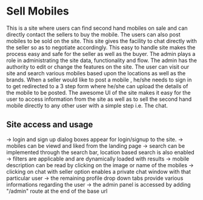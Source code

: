 # Sell Mobiles

This is a site where users can find second hand mobiles on sale and can directly contact the sellers to buy the mobile. The users can also post mobiles to be sold on the site. This site gives the facility to chat directly with the seller so as to negotiate accordingly. This easy to handle site makes the process easy and safe for the seller as well as the buyer.
The admin plays a role in administrating the site data, functionality and flow. The admin has the authority to edit or change the features on the site.
The user can visit our site and search various mobiles based upon the locations as well as the brands.
When a seller would like to post a mobile , he/she needs to sign in to get redirected to a 3 step form where he/she can upload the details of the mobile to be posted.
The awesome UI of the site makes it easy for the user to access information from the site as well as to sell the second hand mobile directly to any other user with a simple step i.e. The chat.


## Site access and usage

-> login and sign up dialog boxes appear for login/signup to the site.
-> mobiles can be viewd and liked from the landing page
-> search can be implemented through the search bar, location based search is also enabled
-> filters are applicable and are dynamically loaded with results
-> mobile description can be read by clicking on the image or name of the mobiles
-> clicking on chat with seller option enables a private chat window with that particular user
-> the remaining profile drop down tabs provide various informations regarding the user
-> the admin panel is accessed by adding "/admin" route at the end of the base url
